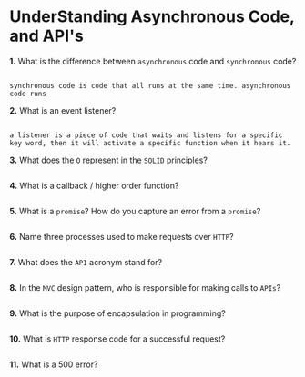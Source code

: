 # UnderStanding Asynchronous Code, and API's

**1.** What is the difference between `asynchronous` code and `synchronous` code?

<!-- enter you answer in the space below -->

```

synchronous code is code that all runs at the same time. asynchronous code runs

```

**2.** What is an event listener?

<!-- enter you answer in the space below -->

```

a listener is a piece of code that waits and listens for a specific key word, then it will activate a specific function when it hears it.

```

**3.** What does the `O` represent in the `SOLID` principles?

<!-- enter you answer in the space below -->

```

```

**4.** What is a callback / higher order function?

<!-- enter you answer in the space below -->

```

```

**5.** What is a `promise`? How do you capture an error from a `promise`?

<!-- enter you answer in the space below -->

```

```

**6.** Name three processes used to make requests over `HTTP`?

<!-- enter you answer in the space below -->

```

```

**7.** What does the `API` acronym stand for?

<!-- enter you answer in the space below -->

```

```

**8.** In the `MVC` design pattern, who is responsible for making calls to `APIs`?

<!-- enter you answer in the space below -->

```

```

**9.** What is the purpose of encapsulation in programming?

<!-- enter you answer in the space below -->

```

```

**10.** What is `HTTP` response code for a successful request?

<!-- enter you answer in the space below -->

```

```

**11.** What is a 500 error?

<!-- enter you answer in the space below -->

```

```
